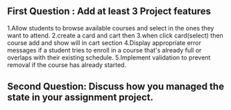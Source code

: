 
## First Question : Add at least 3 Project features

1.Allow students to browse available courses and select in the ones they want to attend.
2.create a card and cart then 
3.when click card(select) then course add and show will in cart section
4.Display appropriate error messages if a student tries to enroll in a course that's already full or overlaps with their existing schedule.
5.Implement validation to prevent removal if the course has already started.
##
## Second Question: Discuss how you managed the state in your assignment project.

